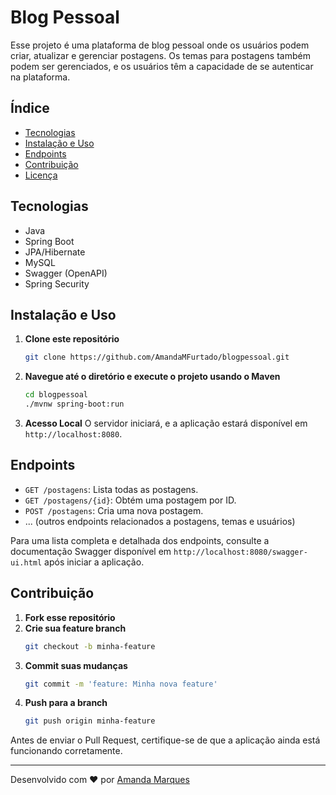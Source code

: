 # Blog Pessoal

Esse projeto é uma plataforma de blog pessoal onde os usuários podem criar, atualizar e gerenciar postagens. Os temas para postagens também podem ser gerenciados, e os usuários têm a capacidade de se autenticar na plataforma.

## Índice

- [Tecnologias](#tecnologias)
- [Instalação e Uso](#instalação-e-uso)
- [Endpoints](#endpoints)
- [Contribuição](#contribuição)
- [Licença](#licença)

## Tecnologias

- Java
- Spring Boot
- JPA/Hibernate
- MySQL
- Swagger (OpenAPI)
- Spring Security

## Instalação e Uso

1. **Clone este repositório**
    ```bash
    git clone https://github.com/AmandaMFurtado/blogpessoal.git
    ```

2. **Navegue até o diretório e execute o projeto usando o Maven**
    ```bash
    cd blogpessoal
    ./mvnw spring-boot:run
    ```

3. **Acesso Local**
   O servidor iniciará, e a aplicação estará disponível em `http://localhost:8080`.

## Endpoints

- `GET /postagens`: Lista todas as postagens.
- `GET /postagens/{id}`: Obtém uma postagem por ID.
- `POST /postagens`: Cria uma nova postagem.
- ... (outros endpoints relacionados a postagens, temas e usuários)

Para uma lista completa e detalhada dos endpoints, consulte a documentação Swagger disponível em `http://localhost:8080/swagger-ui.html` após iniciar a aplicação.

## Contribuição

1. **Fork esse repositório**
2. **Crie sua feature branch** 
    ```bash
    git checkout -b minha-feature
    ```
3. **Commit suas mudanças** 
    ```bash
    git commit -m 'feature: Minha nova feature'
    ```
4. **Push para a branch** 
    ```bash
    git push origin minha-feature
    ```

Antes de enviar o Pull Request, certifique-se de que a aplicação ainda está funcionando corretamente.


---

Desenvolvido com ♥ por [Amanda Marques](https://github.com/AmandaMFurtado)
